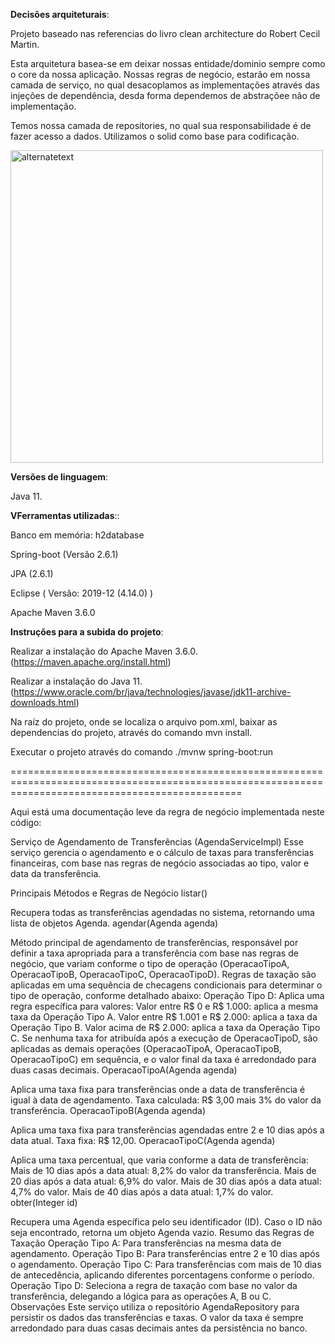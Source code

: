 <b>Decisões arquiteturais</b>:

  Projeto baseado nas referencias do livro clean architecture do Robert Cecil Martin.

  Esta arquitetura basea-se em deixar nossas entidade/dominio sempre como o core da nossa aplicação.
  Nossas regras de negócio, estarão em nossa camada de serviço, no qual desacoplamos as implementações através das injeções de dependência, desda forma
  dependemos de abstraçõee não de implementação.

  Temos nossa camada de repositories, no qual sua responsabilidade é de fazer acesso a dados.
  Utilizamos o solid como base para codificação.

<img width="500" src="https://codersopinion.com/images/posts/clean-architecture/clean-architecture.png" alt="alternatetext">


<b>Versões de linguagem</b>:

  Java 11.

<b>VFerramentas utilizadas</b>::

  Banco em memória: h2database
  
  Spring-boot (Versão 2.6.1)
  
  JPA (2.6.1)
  
  Eclipse ( Versão: 2019-12 (4.14.0) )
  
  Apache Maven 3.6.0

<b>Instruções para a subida do projeto</b>:

Realizar a instalação do Apache Maven 3.6.0. (https://maven.apache.org/install.html)

Realizar a instalação do Java 11. (https://www.oracle.com/br/java/technologies/javase/jdk11-archive-downloads.html)

Na raíz do projeto, onde se localiza o arquivo pom.xml, baixar as dependencias do projeto, através do comando mvn install.

Executar o projeto através do comando  ./mvnw spring-boot:run


====================================================================================================================================================



Aqui está uma documentação leve da regra de negócio implementada neste código:

Serviço de Agendamento de Transferências (AgendaServiceImpl)
Esse serviço gerencia o agendamento e o cálculo de taxas para transferências financeiras, com base nas regras de negócio associadas ao tipo, valor e data da transferência.

Principais Métodos e Regras de Negócio
listar()

Recupera todas as transferências agendadas no sistema, retornando uma lista de objetos Agenda.
agendar(Agenda agenda)

Método principal de agendamento de transferências, responsável por definir a taxa apropriada para a transferência com base nas regras de negócio, que variam conforme o tipo de operação (OperacaoTipoA, OperacaoTipoB, OperacaoTipoC, OperacaoTipoD).
Regras de taxação são aplicadas em uma sequência de checagens condicionais para determinar o tipo de operação, conforme detalhado abaixo:
Operação Tipo D: Aplica uma regra específica para valores:
Valor entre R$ 0 e R$ 1.000: aplica a mesma taxa da Operação Tipo A.
Valor entre R$ 1.001 e R$ 2.000: aplica a taxa da Operação Tipo B.
Valor acima de R$ 2.000: aplica a taxa da Operação Tipo C.
Se nenhuma taxa for atribuída após a execução de OperacaoTipoD, são aplicadas as demais operações (OperacaoTipoA, OperacaoTipoB, OperacaoTipoC) em sequência, e o valor final da taxa é arredondado para duas casas decimais.
OperacaoTipoA(Agenda agenda)

Aplica uma taxa fixa para transferências onde a data de transferência é igual à data de agendamento.
Taxa calculada: R$ 3,00 mais 3% do valor da transferência.
OperacaoTipoB(Agenda agenda)

Aplica uma taxa fixa para transferências agendadas entre 2 e 10 dias após a data atual.
Taxa fixa: R$ 12,00.
OperacaoTipoC(Agenda agenda)

Aplica uma taxa percentual, que varia conforme a data de transferência:
Mais de 10 dias após a data atual: 8,2% do valor da transferência.
Mais de 20 dias após a data atual: 6,9% do valor.
Mais de 30 dias após a data atual: 4,7% do valor.
Mais de 40 dias após a data atual: 1,7% do valor.
obter(Integer id)

Recupera uma Agenda específica pelo seu identificador (ID). Caso o ID não seja encontrado, retorna um objeto Agenda vazio.
Resumo das Regras de Taxação
Operação Tipo A: Para transferências na mesma data de agendamento.
Operação Tipo B: Para transferências entre 2 e 10 dias após o agendamento.
Operação Tipo C: Para transferências com mais de 10 dias de antecedência, aplicando diferentes porcentagens conforme o período.
Operação Tipo D: Seleciona a regra de taxação com base no valor da transferência, delegando a lógica para as operações A, B ou C.
Observações
Este serviço utiliza o repositório AgendaRepository para persistir os dados das transferências e taxas.
O valor da taxa é sempre arredondado para duas casas decimais antes da persistência no banco.


